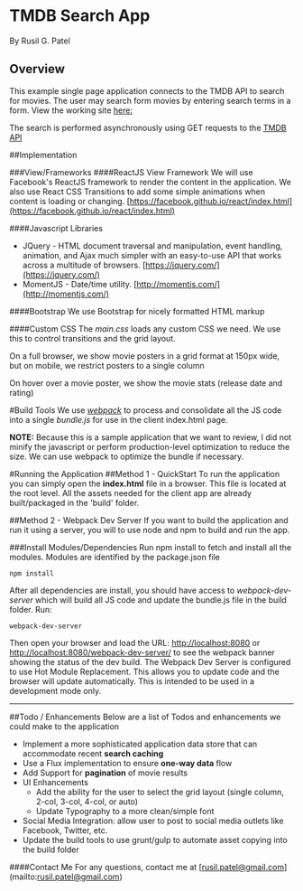 TMDB Search App
===
By Rusil G. Patel
## Overview
This example single page application connects to the TMDB API to search for movies.  The user may search form movies by entering search terms in a form. View the working site [here:](http://ndnguru.github.io/tmdb-search-example)

The search is performed asynchronously using GET requests to the [TMDB API](https://www.themoviedb.org/?language=en)

##Implementation

###View/Frameworks
####ReactJS View Framework
We will use Facebook's ReactJS framework to render the content in the application.  We also use React CSS Transitions to add some simple animations when content is loading or changing. [https://facebook.github.io/react/index.html](https://facebook.github.io/react/index.html)

####Javascript Libraries
 - JQuery - HTML document traversal and manipulation, event handling, animation, and Ajax much simpler with an easy-to-use API that works across a multitude of browsers.  [https://jquery.com/](https://jquery.com/)
 - MomentJS - Date/time utility. [http://momentjs.com/](http://momentjs.com/)

####Bootstrap
We use Bootstrap for nicely formatted HTML markup

####Custom CSS
The *main.css* loads any custom CSS we need.  We use this to control transitions and the grid layout.

On a full browser, we show movie posters in a grid format at 150px wide, but on mobile, we restrict posters to a single column

On hover over a movie poster, we show the movie stats (release date and rating)

#Build Tools
We use [*webpack*](https://webpack.github.io/) to process and consolidate all the JS code into a single *bundle.js* for use in the client index.html page.

**NOTE:** Because this is a sample application that we want to review, I did not minify the javascript or perform production-level optimization to reduce the size.  We can use webpack to optimize the bundle if necessary.

#Running the Application
##Method 1 - QuickStart
To run the application you can simply open the **index.html** file in a browser.  This file is located at the root level.  All the assets needed for the client app are already built/packaged in the 'build' folder.

##Method 2 - Webpack Dev Server
If you want to build the application and run it using a server, you will to use node and npm to build and run the app.

###Install Modules/Dependencies
Run npm install to fetch and install all the modules.  Modules are identified by the package.json file

```
npm install
```

After all dependencies are install, you should have access to *webpack-dev-server* which will build all JS code and update the bundle.js file in the build folder.
Run:

```
webpack-dev-server
```
Then open your browser and load the URL: [http://localhost:8080](http://localhost:8080) or [http://localhost:8080/webpack-dev-server/](http://localhost:8080/webpack-dev-server/) to see the webpack banner showing the status of the dev build.  The Webpack Dev Server is configured to use Hot Module Replacement.  This allows you to update code and the browser will update automatically.  This is intended to be used in a development mode only.

---
##Todo / Enhancements
Below are a list of Todos and enhancements we could make to the application

 - Implement a more sophisticated application data store that can accommodate recent **search caching**
 - Use a Flux implementation to ensure **one-way data** flow
 - Add Support for **pagination** of movie results
 - UI Enhancements
   - Add the ability for the user to select the grid layout (single column, 2-col, 3-col, 4-col, or auto)
   - Update Typography to a more clean/simple font
 - Social Media Integration: allow user to post to social media outlets like Facebook, Twitter, etc.
 - Update the build tools to use grunt/gulp to automate asset copying into the build folder
 


####Contact Me
For any questions, contact me at [rusil.patel@gmail.com] (mailto:rusil.patel@gmail.com)
